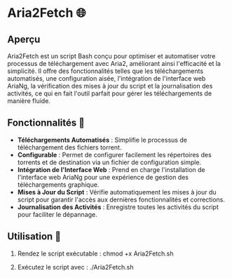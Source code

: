 # Aria2Fetch 🌐

## Aperçu

Aria2Fetch est un script Bash conçu pour optimiser et automatiser votre processus de téléchargement avec Aria2, améliorant ainsi l'efficacité et la simplicité. Il offre des fonctionnalités telles que les téléchargements automatisés, une configuration aisée, l'intégration de l'interface web AriaNg, la vérification des mises à jour du script et la journalisation des activités, ce qui en fait l'outil parfait pour gérer les téléchargements de manière fluide.

## Fonctionnalités 🚀

- **Téléchargements Automatisés** : Simplifie le processus de téléchargement des fichiers torrent.
- **Configurable** : Permet de configurer facilement les répertoires des torrents et de destination via un fichier de configuration simple.
- **Intégration de l'Interface Web** : Prend en charge l'installation de l'interface web AriaNg pour une expérience de gestion des téléchargements graphique.
- **Mises à Jour du Script** : Vérifie automatiquement les mises à jour du script pour garantir l'accès aux dernières fonctionnalités et corrections.
- **Journalisation des Activités** : Enregistre toutes les activités du script pour faciliter le dépannage.

## Utilisation 📖

1. Rendez le script exécutable :
   chmod +x Aria2Fetch.sh

2. Exécutez le script avec :
   ./Aria2Fetch.sh
